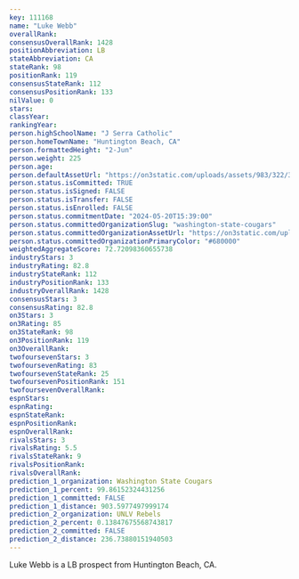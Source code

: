 ```yaml
---
key: 111168
name: "Luke Webb"
overallRank: 
consensusOverallRank: 1428
positionAbbreviation: LB
stateAbbreviation: CA
stateRank: 98
positionRank: 119
consensusStateRank: 112
consensusPositionRank: 133
nilValue: 0
stars: 
classYear: 
rankingYear: 
person.highSchoolName: "J Serra Catholic"
person.homeTownName: "Huntington Beach, CA"
person.formattedHeight: "2-Jun"
person.weight: 225
person.age: 
person.defaultAssetUrl: "https://on3static.com/uploads/assets/983/322/322983.png"
person.status.isCommitted: TRUE
person.status.isSigned: FALSE
person.status.isTransfer: FALSE
person.status.isEnrolled: FALSE
person.status.commitmentDate: "2024-05-20T15:39:00"
person.status.committedOrganizationSlug: "washington-state-cougars"
person.status.committedOrganizationAssetUrl: "https://on3static.com/uploads/assets/344/150/150344.svg"
person.status.committedOrganizationPrimaryColor: "#680000"
weightedAggregateScore: 72.72098360655738
industryStars: 3
industryRating: 82.8
industryStateRank: 112
industryPositionRank: 133
industryOverallRank: 1428
consensusStars: 3
consensusRating: 82.8
on3Stars: 3
on3Rating: 85
on3StateRank: 98
on3PositionRank: 119
on3OverallRank: 
twofoursevenStars: 3
twofoursevenRating: 83
twofoursevenStateRank: 25
twofoursevenPositionRank: 151
twofoursevenOverallRank: 
espnStars: 
espnRating: 
espnStateRank: 
espnPositionRank: 
espnOverallRank: 
rivalsStars: 3
rivalsRating: 5.5
rivalsStateRank: 9
rivalsPositionRank: 
rivalsOverallRank: 
prediction_1_organization: Washington State Cougars
prediction_1_percent: 99.86152324431256
prediction_1_committed: FALSE
prediction_1_distance: 903.5977497999174
prediction_2_organization: UNLV Rebels
prediction_2_percent: 0.13847675568743817
prediction_2_committed: FALSE
prediction_2_distance: 236.73880151940503
---
```

Luke Webb is a LB prospect from Huntington Beach, CA.